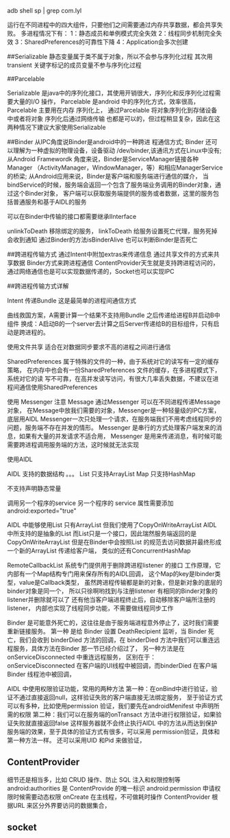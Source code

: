 adb shell 
sp | grep com.lyl

运行在不同进程中的四大组件，只要他们之间需要通过内存共享数据，都会共享失败。
多进程情况下有：
1：静态成员和单例模式完全失效
2：线程同步机制完全失效
3：SharedPreferences的可靠性下降
4：Application会多次创建

##Serializable
静态变量属于类不属于对象，所以不会参与序列化过程
其次用transient 关键字标记的成员变量不参与序列化过程

##Parcelable


Serializable 是java中的序列化接口，其使用开销很大，序列化和反序列化过程需要大量的I/O
操作，
Parcelable 是android 中的序列化方式，效率很高，Parcelable 主要用在内存
序列化上，
通过Parcelable 将对象序列化到存储设备中或者将对象 序列化后通过网络传输
也都是可以的，但过程稍显复杂，因此在这两种情况下建议大家使用Serializable

##Binder 
从IPC角度说Binder是android中的一种跨进 程通信方式;
Binder 还可以理解为一种虚拟的物理设备，设备驱动 /dev/binder,该通讯方式在Linux中没有;
从Android Framewordk 角度来说，Binder是ServiceManager链接各种Manager
（ActivityManager，WindowManager，等）和相应ManagerService 的桥梁;
从Android应用来说，Binder是客户端和服务端进行通信的媒介，
当bindService的时候，服务端会返回一个包含了服务端业务调用的Binder对象，通过这个Binder对象，
客户端可以获取服务端提供的服务或者数据，这里的服务包括普通服务和基于AIDL的服务

可以在Binder中传输的接口都需要继承IInterface

unlinkToDeath 移除绑定的服务，
linkToDeath 给服务设置死亡代理，服务死掉会收到通知 
通过Binder的方法isBinderAlive 也可以判断Binder是否死亡

##跨进程传输方式
通过Intent中附加extras来传递信息 
通过共享文件的方式来共享数据
Binder方式来跨进程通信
ContentProvider天生就是支持跨进程访问的，
通过网络通信也是可以实现数据传递的，Socket也可以实现IPC 

##跨进程传输方式详解

Intent 传递Bundle 这是最简单的进程间通信方式

曲线救国方案，A需要计算一个结果不支持用Bundle 之后传递给进程B并启动B中组件
换成：A启动B的一个server去计算之后Server传递给B的目标组件，只有启动是跨进程的。

使用文件共享 适合在对数据同步要求不高的进程之间进行通信

SharedPreferences 属于特殊的文件的一种，由于系统对它的读写有一定的缓存策略，
在内存中也会有一份SharedPreferences 文件的缓存，在多进程模式下，系统对它的读
写不可靠，在高并发读写访问，有很大几率丢失数据，不建议在进程间通信使用SharedPreferences

使用 Messenger 注意 Message 通过Messenger 可以在不同进程传递Message 对象，
在Message中放我们需要的对象，Messenger是一种轻量级的IPC方案，底层用AIDL
Messenger一次只处理一个请求，在服务端我们不用考虑线程同步的问题，服务端不存在并发的情形。
Messenger 是串行的方式处理客户端发来的消息，如果有大量的并发请求不适合用，
Messenger 是用来传递消息，有时候可能需要跨进程调用服务端的方法，这时候就无法实现

使用AIDL


AIDL 支持的数据结构
。。。
List 只支持ArrayList
Map 只支持HashMap

不支持声明静态常量

调用另一个程序的service 另一个程序的 service 属性需要添加
android:exported="true"

AIDL 中能够使用List 只有ArrayList 但我们使用了CopyOnWriteArrayList
AIDL 中所支持的是抽象的List 而List只是一个接口，因此瑞然服务端返回的是CopyOnWriteArrayList
但是在Binder中会按照List 的规范去访问数据并最终形成一个新的ArrayList 传递给客户端，
类似的还有ConcurrentHashMap

RemoteCallbackList 系统专门提供用于删除跨进程listener 的接口
工作原理，它内部有一个Map结构专门用来保存所有的AIDL回调，
这个Map的key是Ibinder类型，value是Callback类型，
虽然跨进程传输都是新的对象，但是新对象的底层的binder对象是同一个，
所以只徐啊哟找到与注册listener 有相同的Binder对象的listener并删除就可以了
还有他当客户端进程终止后，自动移除客户端所注册的listener，
内部也实现了线程同步功能，不需要做线程同步工作

Binder 是可能意外死亡的，这往往是由于服务端进程意外停止了，这时我们需要重新链接服务。
第一种 是给 Binder 设置 DeathRecipient 监听，当 Binder 死亡，我们会收到 binderDied
方法的回调，在 binderDied 方法中我们可以重连远程服务，具体方法在Binder 那一节已经介绍过了，
另一种方法是在 onServiceDisconnected 中重连远程服务，
区别在于： onServiceDisconnected 在客户端的UI线程中被回调，而binderDied 在客户端Binder
线程池中被回调，

AIDL 中使用权限验证功能，常用的两种方法
第一种：在onBind中进行验证，验证不通过直接返回null，这样验证失败的客户端直接无法绑定服务，
至于验证方式可以有多种，比如使用permission 验证，我们要先在androidMenifest 中声明所需的权限
第二种：我们可以在服务端的onTransact 方法中进行权限验证，如果验证失败就直接返回false
这样服务器就不会终止执行AIDL 中的方法从而达到保护服务端的效果，至于具体的验证方式有很多，可以采用
permission验证，具体和第一种方法一样。
还可以采用UID 和Pid 来做验证，

## ContentProvider 
细节还是相当多，比如 CRUD 操作、防止 SQL 注入和权限控制等 
android:authorities 是 ContentProvide 的唯一标识 
android:permission 申请权限时候需要动态权限
onCreate 在主线程，不可做耗时操作
ContentProvider 根据URL 来区分外界要访问的数据集合，

## socket



